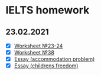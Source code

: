# IELTS homework
## 23.02.2021
- [x] [Worksheet №23-24](https://github.com/philipsemenov/IELTS/blob/main/ws23-24.md)
- [x] [Worksheet №38](https://github.com/philipsemenov/IELTS/blob/main/ws38.md)
- [x] [Essay (accommodation problem)](https://github.com/philipsemenov/IELTS/blob/main/e_acp.md)
- [x] [Essay (childrens freedom)](https://github.com/philipsemenov/IELTS/blob/main/e_chf.md)
